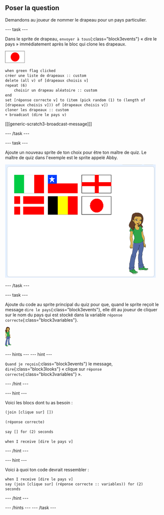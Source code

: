 ## Poser la question

Demandons au joueur de nommer le drapeau pour un pays particulier.

--- task ---

Dans le sprite de drapeau, `envoyer à tous`{:class="block3events"} « dire le pays » immédiatement après le bloc qui clone les drapeaux.

![Sprite drapeau](images/flag-sprite.png)

```blocks3
when green flag clicked
créer une liste de drapeaux :: custom
delete (all v) of [drapeaux choisis v]
repeat (6)
    choisir un drapeau aléatoire :: custom
end
set [réponse correcte v] to (item (pick random (1) to (length of [drapeaux choisis v])) of [drapeaux choisis v])
cloner les drapeaux :: custom
+ broadcast (dire le pays v)

```

[[[generic-scratch3-broadcast-message]]]

--- /task ---

--- task ---

Ajoute un nouveau sprite de ton choix pour être ton maître de quiz. Le maître de quiz dans l'exemple est le sprite appelé Abby.

![Sprite Abby](images/bear-sprite.png)

--- /task ---

--- task ---

Ajoute du code au sprite principal du quiz pour que, quand le sprite reçoit le message `dire le pays`{:class="block3events"}, elle dit au joueur de cliquer sur le nom du pays qui est stocké dans la variable `réponse correcte`{:class="block3variables"}.

![Sprite personnage](images/char-sprite.png)

--- hints ---
 --- hint ---

`Quand je reçois`{:class="block3events"} le message, `dire`{:class="block3looks"} « clique sur `réponse correcte`{:class="block3variables"} ».

--- /hint ---

--- hint ---

Voici les blocs dont tu as besoin :

```blocks3
(join [clique sur] [])

(réponse correcte)

say [] for (2) seconds

when I receive [dire le pays v]
```

--- /hint ---

--- hint ---

Voici à quoi ton code devrait ressembler :

```blocks3
when I receive [dire le pays v]
say (join [clique sur] (réponse correcte :: variables)) for (2) seconds
```

--- /hint ---

--- /hints --- --- /task ---